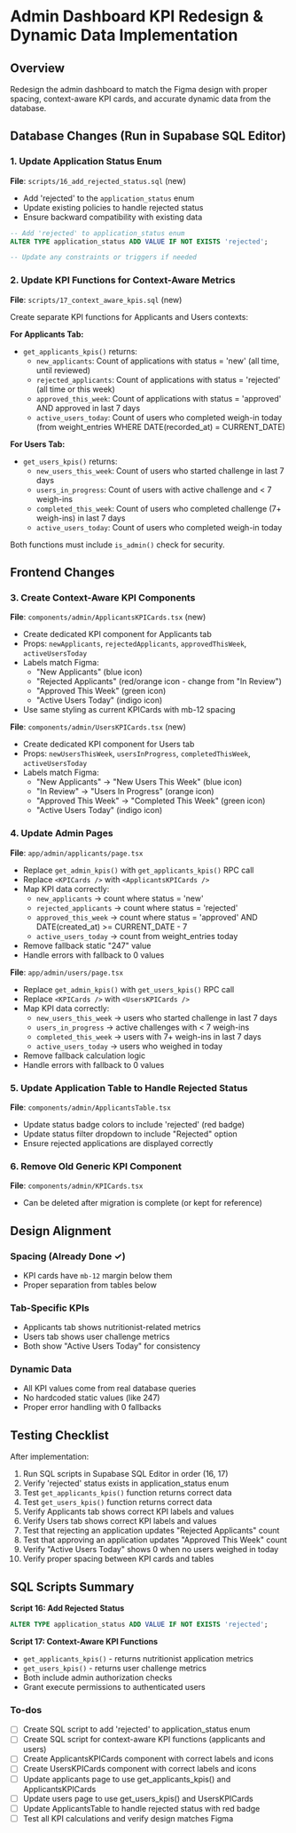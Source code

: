 <!-- 9d485153-87b3-426c-a029-e1b9d248e08a 57d54985-cd3e-42b4-a424-2d2b9f0116b9 -->
# Admin Dashboard KPI Redesign & Dynamic Data Implementation

## Overview

Redesign the admin dashboard to match the Figma design with proper spacing, context-aware KPI cards, and accurate dynamic data from the database.

## Database Changes (Run in Supabase SQL Editor)

### 1. Update Application Status Enum

**File**: `scripts/16_add_rejected_status.sql` (new)

- Add 'rejected' to the `application_status` enum
- Update existing policies to handle rejected status
- Ensure backward compatibility with existing data
```sql
-- Add 'rejected' to application_status enum
ALTER TYPE application_status ADD VALUE IF NOT EXISTS 'rejected';

-- Update any constraints or triggers if needed
```


### 2. Update KPI Functions for Context-Aware Metrics

**File**: `scripts/17_context_aware_kpis.sql` (new)

Create separate KPI functions for Applicants and Users contexts:

**For Applicants Tab:**

- `get_applicants_kpis()` returns:
  - `new_applicants`: Count of applications with status = 'new' (all time, until reviewed)
  - `rejected_applicants`: Count of applications with status = 'rejected' (all time or this week)
  - `approved_this_week`: Count of applications with status = 'approved' AND approved in last 7 days
  - `active_users_today`: Count of users who completed weigh-in today (from weight_entries WHERE DATE(recorded_at) = CURRENT_DATE)

**For Users Tab:**

- `get_users_kpis()` returns:
  - `new_users_this_week`: Count of users who started challenge in last 7 days
  - `users_in_progress`: Count of users with active challenge and < 7 weigh-ins
  - `completed_this_week`: Count of users who completed challenge (7+ weigh-ins) in last 7 days
  - `active_users_today`: Count of users who completed weigh-in today

Both functions must include `is_admin()` check for security.

## Frontend Changes

### 3. Create Context-Aware KPI Components

**File**: `components/admin/ApplicantsKPICards.tsx` (new)

- Create dedicated KPI component for Applicants tab
- Props: `newApplicants`, `rejectedApplicants`, `approvedThisWeek`, `activeUsersToday`
- Labels match Figma:
  - "New Applicants" (blue icon)
  - "Rejected Applicants" (red/orange icon - change from "In Review")
  - "Approved This Week" (green icon)
  - "Active Users Today" (indigo icon)
- Use same styling as current KPICards with mb-12 spacing

**File**: `components/admin/UsersKPICards.tsx` (new)

- Create dedicated KPI component for Users tab
- Props: `newUsersThisWeek`, `usersInProgress`, `completedThisWeek`, `activeUsersToday`
- Labels match Figma:
  - "New Applicants" → "New Users This Week" (blue icon)
  - "In Review" → "Users In Progress" (orange icon)
  - "Approved This Week" → "Completed This Week" (green icon)
  - "Active Users Today" (indigo icon)

### 4. Update Admin Pages

**File**: `app/admin/applicants/page.tsx`

- Replace `get_admin_kpis()` with `get_applicants_kpis()` RPC call
- Replace `<KPICards />` with `<ApplicantsKPICards />`
- Map KPI data correctly:
  - `new_applicants` → count where status = 'new'
  - `rejected_applicants` → count where status = 'rejected'
  - `approved_this_week` → count where status = 'approved' AND DATE(created_at) >= CURRENT_DATE - 7
  - `active_users_today` → count from weight_entries today
- Remove fallback static "247" value
- Handle errors with fallback to 0 values

**File**: `app/admin/users/page.tsx`

- Replace `get_admin_kpis()` with `get_users_kpis()` RPC call
- Replace `<KPICards />` with `<UsersKPICards />`
- Map KPI data correctly:
  - `new_users_this_week` → users who started challenge in last 7 days
  - `users_in_progress` → active challenges with < 7 weigh-ins
  - `completed_this_week` → users with 7+ weigh-ins in last 7 days
  - `active_users_today` → users who weighed in today
- Remove fallback calculation logic
- Handle errors with fallback to 0 values

### 5. Update Application Table to Handle Rejected Status

**File**: `components/admin/ApplicantsTable.tsx`

- Update status badge colors to include 'rejected' (red badge)
- Update status filter dropdown to include "Rejected" option
- Ensure rejected applications are displayed correctly

### 6. Remove Old Generic KPI Component

**File**: `components/admin/KPICards.tsx`

- Can be deleted after migration is complete (or kept for reference)

## Design Alignment

### Spacing (Already Done ✓)

- KPI cards have `mb-12` margin below them
- Proper separation from tables below

### Tab-Specific KPIs

- Applicants tab shows nutritionist-related metrics
- Users tab shows user challenge metrics
- Both show "Active Users Today" for consistency

### Dynamic Data

- All KPI values come from real database queries
- No hardcoded static values (like 247)
- Proper error handling with 0 fallbacks

## Testing Checklist

After implementation:

1. Run SQL scripts in Supabase SQL Editor in order (16, 17)
2. Verify 'rejected' status exists in application_status enum
3. Test `get_applicants_kpis()` function returns correct data
4. Test `get_users_kpis()` function returns correct data
5. Verify Applicants tab shows correct KPI labels and values
6. Verify Users tab shows correct KPI labels and values
7. Test that rejecting an application updates "Rejected Applicants" count
8. Test that approving an application updates "Approved This Week" count
9. Verify "Active Users Today" shows 0 when no users weighed in today
10. Verify proper spacing between KPI cards and tables

## SQL Scripts Summary

**Script 16: Add Rejected Status**

```sql
ALTER TYPE application_status ADD VALUE IF NOT EXISTS 'rejected';
```

**Script 17: Context-Aware KPI Functions**

- `get_applicants_kpis()` - returns nutritionist application metrics
- `get_users_kpis()` - returns user challenge metrics
- Both include admin authorization checks
- Grant execute permissions to authenticated users

### To-dos

- [ ] Create SQL script to add 'rejected' to application_status enum
- [ ] Create SQL script for context-aware KPI functions (applicants and users)
- [ ] Create ApplicantsKPICards component with correct labels and icons
- [ ] Create UsersKPICards component with correct labels and icons
- [ ] Update applicants page to use get_applicants_kpis() and ApplicantsKPICards
- [ ] Update users page to use get_users_kpis() and UsersKPICards
- [ ] Update ApplicantsTable to handle rejected status with red badge
- [ ] Test all KPI calculations and verify design matches Figma